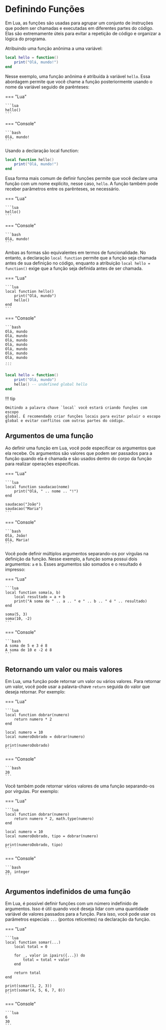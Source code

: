 # Definindo Funções

Em Lua, as funções são usadas para agrupar um conjunto de instruções que
podem ser chamadas e executadas em diferentes partes do código.
Elas são extremamente úteis para evitar a repetição de código e organizar
a lógica do programa.

Atribuindo uma função anônima a uma variável:

```lua
local hello = function()
    print("Olá, mundo!")
end
```

Nesse exemplo, uma função anônima é atribuída à variável `hello`.
Essa abordagem permite que você chame a função posteriormente usando o nome da
variável seguido de parênteses:

=== "Lua"

    ```lua
    hello()
    ```

=== "Console"

    ```bash
    Olá, mundo!
    ```

Usando a declaração local function:

```lua
local function hello()
    print("Olá, mundo!")
end
```

Essa forma mais comum de definir funções permite que você declare uma
função com um nome explícito, nesse caso, `hello`. A função também pode
receber parâmetros entre os parênteses, se necessário.

=== "Lua"

    ```lua
    hello()
    ```

=== "Console"

    ```bash
    Olá, mundo!
    ```

Ambas as formas são equivalentes em termos de funcionalidade. No entanto, a
declaração `local function` permite que a função seja chamada antes de sua
definição no código, enquanto a atribuição `local hello = function()` exige que
a função seja definida antes de ser chamada.

=== "Lua"

    ```lua
    local function hello()
        print("Olá, mundo")
        hello()
    end
    ```

=== "Console"

    ```bash
    Olá, mundo
    Olá, mundo
    Olá, mundo
    Olá, mundo
    Olá, mundo
    Olá, mundo
    Olá, mundo
    ...
    ```

```lua
local hello = function()
    print("Olá, mundo")
    hello() -- undefined global hello
end
```

!!! tip

    Omitindo a palavra chave `local` você estará criando funções com escopo
    global. É recomendado criar funções locais para evitar poluir o escopo
    global e evitar conflitos com outras partes do código.

## Argumentos de uma função

Ao definir uma função em Lua, você pode especificar os argumentos que ela
recebe. Os argumentos são valores que podem ser passados para a função quando
ela é chamada e são usados dentro do corpo da função para realizar operações
específicas.

=== "Lua"

    ```lua
    local function saudacao(nome)
        print("Olá, " .. nome .. "!")
    end

    saudacao("João")
    saudacao("Maria")
    ```

=== "Console"

    ```bash
    Olá, João!
    Olá, Maria!
    ```

Você pode definir múltiplos argumentos separando-os por vírgulas na
definição da função.
Nesse exemplo, a função soma possui dois argumentos: `a` e `b`.
Esses argumentos são somados e o resultado é impresso:

=== "Lua"

    ```lua
    local function soma(a, b)
        local resultado = a + b
        print("A soma de " .. a .. " e " .. b .. " é " .. resultado)
    end

    soma(5, 3)
    soma(10, -2)
    ```

=== "Console"

    ```bash
    A soma de 5 e 3 é 8
    A soma de 10 e -2 é 8
    ```

## Retornando um valor ou mais valores

Em Lua, uma função pode retornar um valor ou vários valores. Para retornar
um valor, você pode usar a palavra-chave `return` seguida do valor que deseja
retornar. Por exemplo:

=== "Lua"

    ```lua
    local function dobrar(numero)
        return numero * 2
    end

    local numero = 10
    local numeroDobrado = dobrar(numero)

    print(numeroDobrado)
    ```

=== "Console"

    ```bash
    20
    ```

Você também pode retornar vários valores de uma função separando-os por
vírgulas. Por exemplo:

=== "Lua"

    ```lua
    local function dobrar(numero)
        return numero * 2, math.type(numero)
    end

    local numero = 10
    local numeroDobrado, tipo = dobrar(numero)

    print(numeroDobrado, tipo)
    ```

=== "Console"

    ```bash
    20, integer
    ```

## Argumentos indefinidos de uma função

Em Lua, é possível definir funções com um número indefinido de argumentos.
Isso é útil quando você deseja lidar com uma quantidade variável de valores
passados para a função. Para isso, você pode usar os parâmetros especiais `...`
(pontos reticentes) na declaração da função.

=== "Lua"

    ```lua
    local function somar(...)
        local total = 0

        for _, valor in ipairs({...}) do
            total = total + valor
        end

        return total
    end

    print(somar(1, 2, 3))
    print(somar(4, 5, 6, 7, 8))
    ```

=== "Console"

    ```lua
    6
    30
    ```
